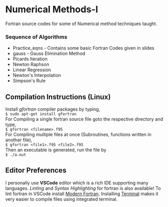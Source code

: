 # Numerical Methods-I
Fortran source codes for some of Numerical method techniques taught.  

### Sequence of Algorithms
- Practice_eqns - Contains some basic Fortran Codes given in slides  
- gauss - Gauss Elimination Method
- Picards Iteration 
- Newton Raphson
- Linear Regression
- Newton's Interpolation
- Simpson's Rule  

## Compilation Instructions (Linux)  
Install *gfortran* compiler packages by typing,  
`$ sudo apt-get install gfortran`  
For Compiling a single fortran source file goto the respective directory and type,  
`$ gfortran <filename>.f95`  
For Compiling multiple files at once (Subroutines, functions written in another file),  
`$ gfortran <file1>.f95 <file2>.f95`  
Then an executable is generated, run the file by  
`$ ./a.out`  

## Editor Preferences  
I personally use **VSCode** editor which is a rich IDE supporting many languages. *Linting* and *Syntax Highlighting* for fortran is also available! To lint fortran in VSCode install [Modern Fortran](https://marketplace.visualstudio.com/items?itemName=krvajalm.linter-gfortran). Installing [Terminal](https://marketplace.visualstudio.com/items?itemName=formulahendry.terminal) makes it very easier to compile files using integrated terminal.


